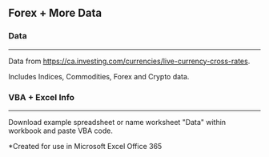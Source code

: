 ## Forex + More Data

### Data
____________
Data from https://ca.investing.com/currencies/live-currency-cross-rates.

Includes Indices, Commodities, Forex and Crypto data.

### VBA + Excel Info
____________
Download example spreadsheet or name worksheet "Data" within workbook and paste VBA code.

*Created for use in Microsoft Excel Office 365

